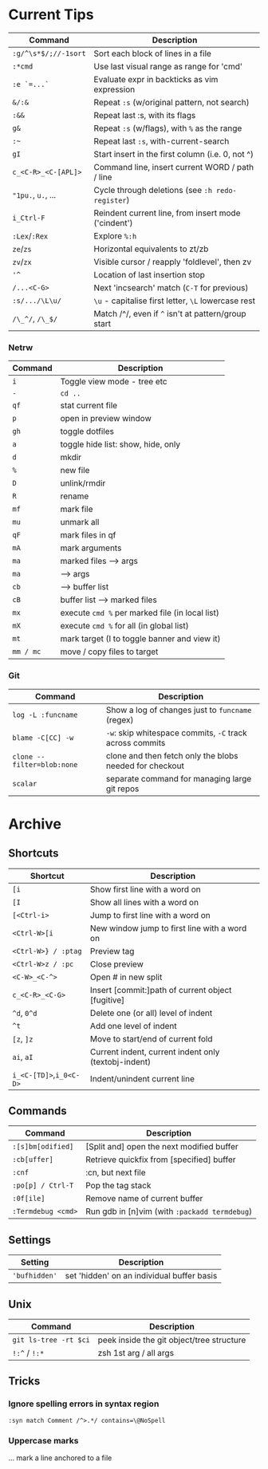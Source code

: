 # Current Tips

| Command                | Description                                         |
|------------------------|-----------------------------------------------------|
| `:g/^\s*$/;//-1sort`   | Sort each block of lines in a file                  |
| `:*cmd`                | Use last visual range as range for 'cmd'            |
| ``:e `=...` ``         | Evaluate expr in backticks as vim expression        |
| `&/:&`                 | Repeat `:s` (w/original pattern, not search)        |
| `:&&`                  | Repeat last :s, with its flags                      |
| `g&`                   | Repeat `:s` (w/flags), with `%` as the range        |
| `:~`                   | Repeat last `:s`, with-current-search               |
| `gI`                   | Start insert in the first column (i.e. 0, not ^)    |
| `c_<C-R>_<C-[APL]>`    | Command line, insert current WORD / path / line     |
| `"1pu.`, `u.`, ...     | Cycle through deletions (see `:h redo-register`)    |
| `i_Ctrl-F`             | Reindent current line, from insert mode ('cindent') |
| `:Lex`/`:Rex`          | Explore `%:h`                                       |
| `ze`/`zs`              | Horizontal equivalents to zt/zb                     |
| `zv`/`zx`              | Visible cursor / reapply 'foldlevel', then zv       |
| `'^`                   | Location of last insertion stop                     |
| `/...<C-G>`            | Next 'incsearch' match (`C-T` for previous)         |
| `:s/.../\L\u/`         | `\u` - capitalise first letter, `\L` lowercase rest |
| `/\_^/`, `/\_$/`       | Match /^/, even if `^` isn't at pattern/group start |

### Netrw

| Command                | Description                                         |
|------------------------|-----------------------------------------------------|
| `i`                    | Toggle view mode - tree etc                         |
| `-`                    | `cd ..`                                             |
| `qf`                   | stat current file                                   |
| `p`                    | open in preview window                              |
| `gh`                   | toggle dotfiles                                     |
| `a`                    | toggle hide list: show, hide, only                  |
| `d`                    | mkdir                                               |
| `%`                    | new file                                            |
| `D`                    | unlink/rmdir                                        |
| `R`                    | rename                                              |
| `mf`                   | mark file                                           |
| `mu`                   | unmark all                                          |
| `qF`                   | mark files in qf                                    |
| `mA`                   | mark arguments                                      |
| `ma`                   | marked files --> args                               |
| `ma`                   |              --> args                               |
| `cb`                   |              --> buffer list                        |
| `cB`                   | buffer list  --> marked files                       |
| `mx`                   | execute `cmd %` per marked file (in local list)     |
| `mX`                   | execute `cmd %` for all (in global list)            |
| `mt`                   | mark target (I to toggle banner and view it)        |
| `mm / mc`              | move / copy files to target                         |

### Git

| Command                    | Description                                              |
|----------------------------|----------------------------------------------------------|
| `log -L :funcname`         | Show a log of changes just to `funcname` (regex)         |
| `blame -C[CC] -w`          | `-w`: skip whitespace commits, `-C` track across commits |
| `clone --filter=blob:none` | clone and then fetch only the blobs needed for checkout  |
| `scalar`                   | separate command for managing large git repos            |

# Archive

## Shortcuts

| Shortcut               | Description                                         |
|------------------------|-----------------------------------------------------|
| `[i`                   | Show first line with a word on                      |
| `[I`                   | Show all lines with a word on                       |
| `[<Ctrl-i>`            | Jump to first line with a word on                   |
| `<Ctrl-W>[i`           | New window jump to first line with a word on        |
| `<Ctrl-W>} / :ptag`    | Preview tag                                         |
| `<Ctrl-W>z / :pc`      | Close preview                                       |
| `<C-W>_<C-^>`          | Open # in new split                                 |
| `c_<C-R>_<C-G>`        | Insert [commit:]path of current object [fugitive]   |
| `^d`, `0^d`            | Delete one (or all) level of indent                 |
| `^t`                   | Add one level of indent                             |
| `[z`, `]z`             | Move to start/end of current fold                   |
| `ai`, `aI`             | Current indent, current indent only (textobj-indent)|
| `i_<C-[TD]>`,`i_0<C-D>`| Indent/unindent current line                        |

## Commands

| Command                | Description                                         |
|------------------------|-----------------------------------------------------|
| `:[s]bm[odified]`      | [Split and] open the next modified buffer           |
| `:cb[uffer]`           | Retrieve quickfix from [specified] buffer           |
| `:cnf`                 | :cn, but next file                                  |
| `:po[p] / Ctrl-T`      | Pop the tag stack                                   |
| `:0f[ile]`             | Remove name of current buffer                       |
| `:Termdebug <cmd>`     | Run gdb in [n]vim (with `:packadd termdebug`)    |

## Settings

| Setting                | Description                                         |
|------------------------|-----------------------------------------------------|
| `'bufhidden'`          | set 'hidden' on an individual buffer basis          |


## Unix

| Command                | Description                                    |
|------------------------|------------------------------------------------|
| `git ls-tree -rt $ci`  | peek inside the git object/tree structure      |
| `!:^` / `!:*`          | zsh 1st arg / all args                         |



## Tricks

### Ignore spelling errors in syntax region

`:syn match Comment /^>.*/ contains=\@NoSpell`

### Uppercase marks

... mark a line anchored to a file
